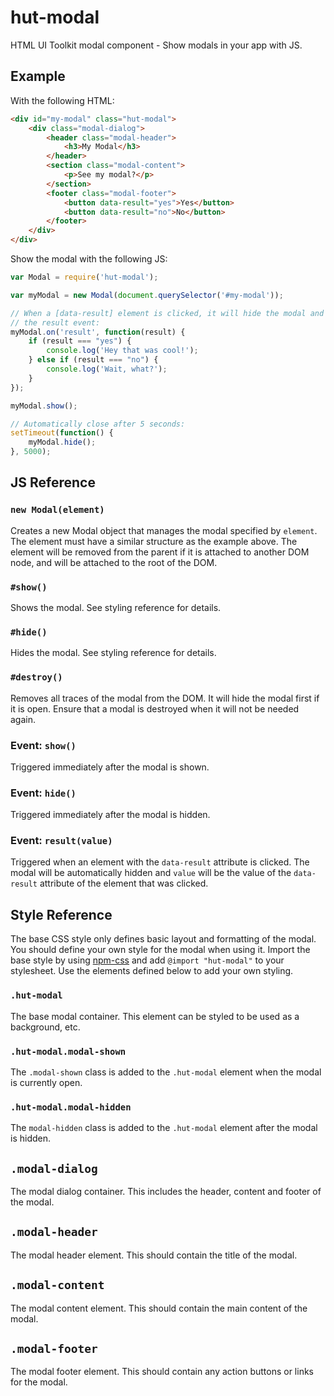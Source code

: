 # hut-modal

HTML UI Toolkit modal component - Show modals in your app with JS.


## Example

With the following HTML:

```html
<div id="my-modal" class="hut-modal">
    <div class="modal-dialog">
        <header class="modal-header">
            <h3>My Modal</h3>
        </header>
        <section class="modal-content">
            <p>See my modal?</p>
        </section>
        <footer class="modal-footer">
            <button data-result="yes">Yes</button>
            <button data-result="no">No</button>
        </footer>
    </div>
</div>
```

Show the modal with the following JS:

```js
var Modal = require('hut-modal');

var myModal = new Modal(document.querySelector('#my-modal'));

// When a [data-result] element is clicked, it will hide the modal and trigger
// the result event:
myModal.on('result', function(result) {
    if (result === "yes") {
        console.log('Hey that was cool!');
    } else if (result === "no") {
        console.log('Wait, what?');
    }
});

myModal.show();

// Automatically close after 5 seconds:
setTimeout(function() {
    myModal.hide();
}, 5000);
```


## JS Reference

### `new Modal(element)`

Creates a new Modal object that manages the modal specified by `element`. The
element must have a similar structure as the example above. The element will be
removed from the parent if it is attached to another DOM node, and will be
attached to the root of the DOM.

### `#show()`

Shows the modal. See styling reference for details.

### `#hide()`

Hides the modal. See styling reference for details.

### `#destroy()`

Removes all traces of the modal from the DOM. It will hide the modal first if it
is open. Ensure that a modal is destroyed when it will not be needed again.

### Event: `show()`

Triggered immediately after the modal is shown.

### Event: `hide()`

Triggered immediately after the modal is hidden.

### Event: `result(value)`

Triggered when an element with the `data-result` attribute is clicked. The modal
will be automatically hidden and `value` will be the value of the `data-result`
attribute of the element that was clicked.


## Style Reference

The base CSS style only defines basic layout and formatting of the modal. You
should define your own style for the modal when using it. Import the base style
by using [npm-css](https://github.com/shtylman/npm-css) and add
`@import "hut-modal"` to your stylesheet. Use the elements defined below to add
your own styling.

### `.hut-modal`

The base modal container. This element can be styled to be used as a background,
etc.

### `.hut-modal.modal-shown`

The `.modal-shown` class is added to the `.hut-modal` element when the modal is
currently open.

### `.hut-modal.modal-hidden`

The `modal-hidden` class is added to the `.hut-modal` element after the modal is
hidden.

## `.modal-dialog`

The modal dialog container. This includes the header, content and footer of the
modal.

## `.modal-header`

The modal header element. This should contain the title of the modal.

## `.modal-content`

The modal content element. This should contain the main content of the modal.

## `.modal-footer`

The modal footer element. This should contain any action buttons or links for
the modal.